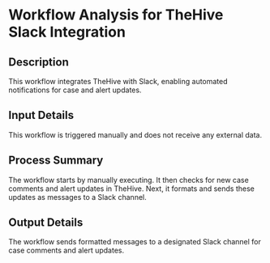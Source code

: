 # Workflow Analysis for TheHive Slack Integration

## Description
This workflow integrates TheHive with Slack, enabling automated notifications for case and alert updates.

## Input Details
This workflow is triggered manually and does not receive any external data.

## Process Summary
The workflow starts by manually executing. It then checks for new case comments and alert updates in TheHive. Next, it formats and sends these updates as messages to a Slack channel.

## Output Details
The workflow sends formatted messages to a designated Slack channel for case comments and alert updates.
